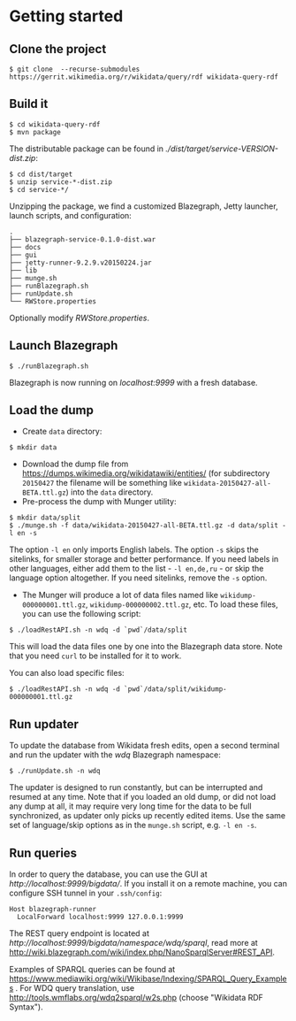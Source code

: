 # Getting started

## Clone the project

```
$ git clone  --recurse-submodules https://gerrit.wikimedia.org/r/wikidata/query/rdf wikidata-query-rdf
```

## Build it

```
$ cd wikidata-query-rdf
$ mvn package
```

The distributable package can be found in *./dist/target/service-VERSION-dist.zip*:

```
$ cd dist/target
$ unzip service-*-dist.zip
$ cd service-*/
```

Unzipping the package, we find a customized Blazegraph, Jetty launcher, launch scripts, and configuration:

```
.
├── blazegraph-service-0.1.0-dist.war
├── docs
├── gui
├── jetty-runner-9.2.9.v20150224.jar
├── lib
├── munge.sh
├── runBlazegraph.sh
├── runUpdate.sh
└── RWStore.properties
```

Optionally modify *RWStore.properties*.

## Launch Blazegraph

```
$ ./runBlazegraph.sh
```

Blazegraph is now running on *localhost:9999* with a fresh database.

## Load the dump

* Create `data` directory:
```
$ mkdir data
```
* Download the dump file from https://dumps.wikimedia.org/wikidatawiki/entities/ (for subdirectory `20150427` the filename will be something like `wikidata-20150427-all-BETA.ttl.gz`) into the `data` directory.
* Pre-process the dump with Munger utility:
```
$ mkdir data/split
$ ./munge.sh -f data/wikidata-20150427-all-BETA.ttl.gz -d data/split -l en -s
```
The option `-l en` only imports English labels.  The option `-s` skips the sitelinks, for smaller storage and better performance.
If you need labels in other languages, either add them to the list - `-l en,de,ru` - or skip the language option altogether. If you need sitelinks, remove the `-s` option.

* The Munger will produce a lot of data files named like `wikidump-000000001.ttl.gz`, `wikidump-000000002.ttl.gz`, etc. To load these files, you can use the following script:
```
$ ./loadRestAPI.sh -n wdq -d `pwd`/data/split
```

This will load the data files one by one into the Blazegraph data store. Note that you need `curl` to be installed for it to work.

You can also load specific files:
```
$ ./loadRestAPI.sh -n wdq -d `pwd`/data/split/wikidump-000000001.ttl.gz
```

## Run updater

To update the database from Wikidata fresh edits, open a second terminal and run the updater with the *wdq* Blazegraph namespace:

```
$ ./runUpdate.sh -n wdq
```

The updater is designed to run constantly, but can be interrupted and resumed at any time. Note that if you loaded an old dump, or did not load any dump at all, it may require very long time for the data to be full synchronized, as updater only picks up recently edited items.
Use the same set of language/skip options as in the `munge.sh` script, e.g. `-l en -s`.

## Run queries

In order to query the database, you can use the GUI at *http://localhost:9999/bigdata/*. If you install it on a remote machine, you can configure SSH tunnel in your `.ssh/config`:
```
Host blazegraph-runner
  LocalForward localhost:9999 127.0.0.1:9999
```

The REST query endpoint is located at *http://localhost:9999/bigdata/namespace/wdq/sparql*, read more at http://wiki.blazegraph.com/wiki/index.php/NanoSparqlServer#REST_API.

Examples of SPARQL queries can be found at https://www.mediawiki.org/wiki/Wikibase/Indexing/SPARQL_Query_Examples . For WDQ query translation, use http://tools.wmflabs.org/wdq2sparql/w2s.php (choose "Wikidata RDF Syntax").
